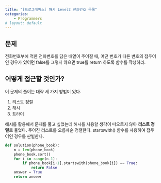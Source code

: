 ```yaml
---
title: "[프로그래머스] 해시 Level2 전화번호 목록"
categories:
    - Programmers
# layout: default
---
```

문제
---

전화번호부에 적힌 전화번호를 담은 배열이 주어질 때, 어떤 번호가 다른 번호의 접두어인 경우가 있어면 false를 그렇지 않으면 true를 return 하도록 함수를 작성하라.

어떻게 접근할 것인가?
---

이 문제의 풀이는 대략 세 가지 방법이 있다.

1. 리스트 정렬
2. 해시
3. 트라이

해시를 활용해서 문제를 풀고 싶었는데 해시를 사용할 생각이 떠오르지 않아 **리스트 정렬**로 풀었다. 주어진 리스트를 오름차순 정렬한다. startswith() 함수를 사용하여 접두어인 경우를 판별한다.

```python
def solution(phone_book):
    n = len(phone_book)
    phone_book.sort()
    for i in range(n-1):
        if phone_book[i+1].startswith(phone_book[i]) == True:
            return False
    answer = True
    return answer
```